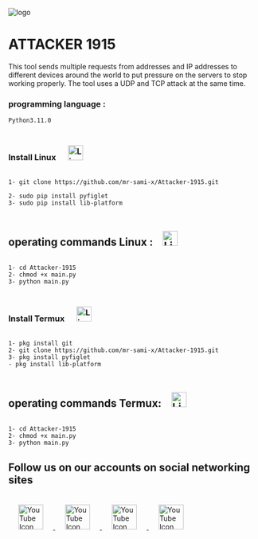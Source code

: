 ![logo](https://files.catbox.moe/qp5yu7.png)

# ATTACKER 1915
This tool sends multiple requests from addresses and IP addresses to different devices around the world to put pressure on the servers to stop working properly. The tool uses a UDP and TCP attack at the same time.

### programming language : 
```Python3.11.0```


### Install Linux  <img src="https://files.catbox.moe/cxi0zt.png" alt="Linux Icon" width="30" height="30" style="padding: 20px;"> 

```
1- git clone https://github.com/mr-sami-x/Attacker-1915.git

2- sudo pip install pyfiglet
3- sudo pip install lib-platform
```
<h2>operating commands Linux :<img src="https://files.catbox.moe/imzrqy.png" alt="Linux Icon" width="30" height="30" style="padding: 20px;"> </h2>  


```
1- cd Attacker-1915
2- chmod +x main.py
3- python main.py 
```


### Install Termux  <img src="https://files.catbox.moe/ubgrod.png" alt="Linux Icon" width="30" height="30" style="padding: 20px;"> 

```
1- pkg install git
2- git clone https://github.com/mr-sami-x/Attacker-1915.git
3- pkg install pyfiglet
- pkg install lib-platform
```
<h2>operating commands  Termux:<img src="https://files.catbox.moe/imzrqy.png" alt="Linux Icon" width="30" height="30" style="padding: 20px;"> </h2>  

```
1- cd Attacker-1915
2- chmod +x main.py
3- python main.py 
```



## Follow us on our accounts on social networking sites

<a href="https://t.me/TYG_YE">
<img src="https://files.catbox.moe/m5nd8z.png" alt="YouTube Icon" width="50" height="50" style="padding: 20px;">
</a>


<a href="https://instagram.com/cyber_77k">
<img src="https://files.catbox.moe/8xflwb.png" alt="YouTube Icon" width="50" height="50" style="padding: 20px;">
</a>


<a href="https://twitter.com/Linux_ye">
<img src="https://files.catbox.moe/990e2b.png" alt="YouTube Icon" width="50" height="50" style="padding: 20px;">
</a>


<a href="https://www.youtube.com/@cyber_ye">
<img src="https://files.catbox.moe/0k70o4.png" alt="YouTube Icon" width="50" height="50" style="padding: 20px;">
</a>
